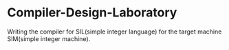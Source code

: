 # Compiler-Design-Laboratory
Writing the compiler for SIL(simple integer language) for the target machine SIM(simple integer machine).
